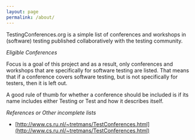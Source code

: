 ```yaml
---
layout: page
permalink: /about/
---
```


TestingConferences.org is a simple list of conferences and workshops in (software) testing published collaboratively with the testing community.

_Eligible Conferences_

Focus is a goal of this project and as a result, only conferences and workshops that are specifically for software testing are listed. That means that if a conference covers software testing, but is not specifically for testers, then it is left out.

A good rule of thumb for whether a conference should be included is if its name includes either Testing or Test and how it describes itself.

_References or Other incomplete lists_

- [http://www.cs.ru.nl/~tretmans/TestConferences.html](http://www.cs.ru.nl/~tretmans/TestConferences.html)
